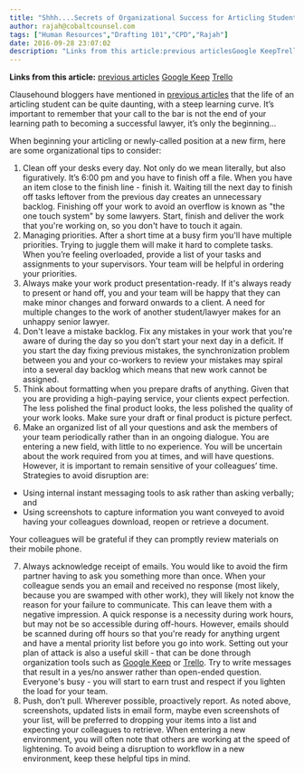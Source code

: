 ```yaml
---
title: "Shhh....Secrets of Organizational Success for Articling Students and Newly Called Lawyers"
author: rajah@cobaltcounsel.com
tags: ["Human Resources","Drafting 101","CPD","Rajah"]
date: 2016-09-28 23:07:02
description: "Links from this article:previous articlesGoogle KeepTrelloClausehound bloggers have mentioned in previous articles that the life of an articling student can..."
---
```


**Links from this article:**
[previous articles](http://blog.clausehound.com/started-from-the-bottom-an-articling-students-legal-drafting-experience-using-a-document-comparison-tool/)
[Google Keep](https://www.google.com/keep/)
[Trello](https://trello.com/)

Clausehound bloggers have mentioned in [previous articles](http://blog.clausehound.com/started-from-the-bottom-an-articling-students-legal-drafting-experience-using-a-document-comparison-tool/) that the life of an articling student can be quite daunting, with a steep learning curve. It’s important to remember that your call to the bar is not the end of your learning path to becoming a successful lawyer, it’s only the beginning…

When beginning your articling or newly-called position at a new firm, here are some organizational tips to consider:

 

1. Clean off your desks every day. Not only do we mean literally, but also figuratively. It’s 6:00 pm and you have to finish off a file. When you have an item close to the finish line - finish it. Waiting till the next day to finish off tasks leftover from the previous day creates an unnecessary backlog. Finishing off your work to avoid an overflow is known as "the one touch system" by some lawyers. Start, finish and deliver the work that you're working on, so you don't have to touch it again.
2. Managing priorities. After a short time at a busy firm you'll have multiple priorities. Trying to juggle them will make it hard to complete tasks. When you’re feeling overloaded, provide a list of your tasks and assignments to your supervisors. Your team will be helpful in ordering your priorities.
3. Always make your work product presentation-ready. If it's always ready to present or hand off, you and your team will be happy that they can make minor changes and forward onwards to a client. A need for multiple changes to the work of another student/lawyer makes for an unhappy senior lawyer.
4. Don't leave a mistake backlog. Fix any mistakes in your work that you're aware of during the day so you don't start your next day in a deficit. If you start the day fixing previous mistakes, the synchronization problem between you and your co-workers to review your mistakes may spiral into a several day backlog which means that new work cannot be assigned.
5. Think about formatting when you prepare drafts of anything. Given that you are providing a high-paying service, your clients expect perfection. The less polished the final product looks, the less polished the quality of your work looks. Make sure your draft or final product is picture perfect.
6. Make an organized list of all your questions and ask the members of your team periodically rather than in an ongoing dialogue. You are entering a new field, with little to no experience. You will be uncertain about the work required from you at times, and will have questions. However, it is important to remain sensitive of your colleagues’ time. Strategies to avoid disruption are:  
  - Using internal instant messaging tools to ask rather than asking verbally; and
  - Using screenshots to capture information you want conveyed to avoid having your colleagues download, reopen or retrieve a document.

  Your colleagues will be grateful if they can promptly review materials on their mobile phone.

7. Always acknowledge receipt of emails. You would like to avoid the firm partner having to ask you something more than once. When your colleague sends you an email and received no response (most likely, because you are swamped with other work), they will likely not know the reason for your failure to communicate. This can leave them with a negative impression. A quick response is a necessity during work hours, but may not be so accessible during off-hours. However, emails should be scanned during off hours so that you're ready for anything urgent and have a mental priority list before you go into work.  Setting out your plan of attack is also a useful skill - that can be done through organization tools such as [Google Keep](https://www.google.com/keep/) or [Trello](https://trello.com/). Try to write messages that result  in a yes/no answer rather than open-ended question. Everyone's busy - you will start to earn trust and respect if you lighten the load for your team.
8. Push, don’t pull. Wherever possible, proactively report. As noted above, screenshots, updated lists in email form, maybe even screenshots of your list, will be preferred to dropping your items into a list and expecting your colleagues to retrieve. When entering a new environment, you will often note that others are working at the speed of lightening. To avoid being a disruption to workflow in a new environment, keep these helpful tips in mind.

